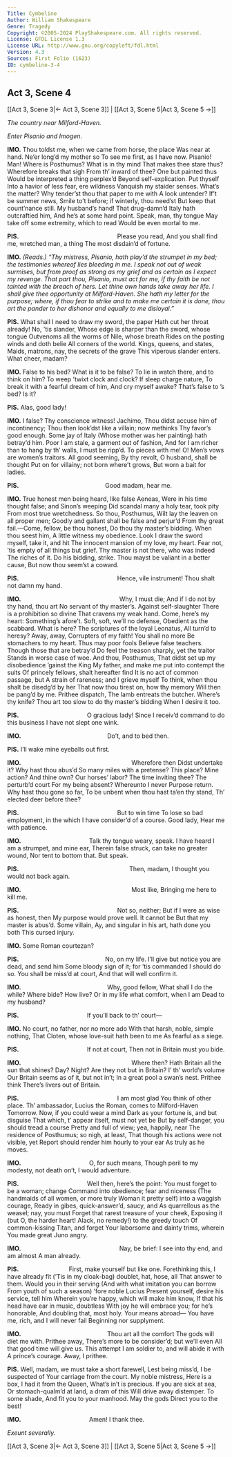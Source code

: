 ```yaml
---
Title: Cymbeline
Author: William Shakespeare
Genre: Tragedy
Copyright: ©2005-2024 PlayShakespeare.com. All rights reserved.
License: GFDL License 1.3
License URL: http://www.gnu.org/copyleft/fdl.html
Version: 4.3
Sources: First Folio (1623)
ID: cymbeline-3-4
---
```


## Act 3, Scene 4
[[Act 3, Scene 3|← Act 3, Scene 3]] | [[Act 3, Scene 5|Act 3, Scene 5 →]]

*The country near Milford-Haven.*

*Enter Pisanio and Imogen.*

**IMO.**
Thou toldst me, when we came from horse, the place
Was near at hand. Ne’er long’d my mother so
To see me first, as I have now. Pisanio! Man!
Where is Posthumus? What is in thy mind
That makes thee stare thus? Wherefore breaks that sigh
From th’ inward of thee? One but painted thus
Would be interpreted a thing perplex’d
Beyond self-explication. Put thyself
Into a havior of less fear, ere wildness
Vanquish my staider senses. What’s the matter?
Why tender’st thou that paper to me with
A look untender? If’t be summer news,
Smile to’t before; if winterly, thou need’st
But keep that count’nance still. My husband’s hand!
That drug-damn’d Italy hath outcraftied him,
And he’s at some hard point. Speak, man, thy tongue
May take off some extremity, which to read
Would be even mortal to me.

**PIS.**
                Please you read,
And you shall find me, wretched man, a thing
The most disdain’d of fortune.

**IMO.**
*(Reads.)*
*“Thy mistress, Pisanio, hath play’d the strumpet in my bed; the testimonies whereof lies bleeding in me. I speak not out of weak surmises, but from proof as strong as my grief and as certain as I expect my revenge. That part thou, Pisanio, must act for me, if thy faith be not tainted with the breach of hers. Let thine own hands take away her life. I shall give thee opportunity at Milford-Haven. She hath my letter for the purpose; where, if thou fear to strike and to make me certain it is done, thou art the pander to her dishonor and equally to me disloyal.”*

**PIS.**
What shall I need to draw my sword, the paper
Hath cut her throat already! No, ’tis slander,
Whose edge is sharper than the sword, whose tongue
Outvenoms all the worms of Nile, whose breath
Rides on the posting winds and doth belie
All corners of the world. Kings, queens, and states,
Maids, matrons, nay, the secrets of the grave
This viperous slander enters. What cheer, madam?

**IMO.**
False to his bed? What is it to be false?
To lie in watch there, and to think on him?
To weep ’twixt clock and clock? If sleep charge nature,
To break it with a fearful dream of him,
And cry myself awake? That’s false to ’s bed? Is it?

**PIS.**
Alas, good lady!

**IMO.**
I false? Thy conscience witness! Jachimo,
Thou didst accuse him of incontinency;
Thou then look’dst like a villain; now methinks
Thy favor’s good enough. Some jay of Italy
(Whose mother was her painting) hath betray’d him.
Poor I am stale, a garment out of fashion,
And for I am richer than to hang by th’ walls,
I must be ripp’d. To pieces with me! O!
Men’s vows are women’s traitors. All good seeming,
By thy revolt, O husband, shall be thought
Put on for villainy; not born where’t grows,
But worn a bait for ladies.

**PIS.**
              Good madam, hear me.

**IMO.**
True honest men being heard, like false Aeneas,
Were in his time thought false; and Sinon’s weeping
Did scandal many a holy tear, took pity
From most true wretchedness. So thou, Posthumus,
Wilt lay the leaven on all proper men;
Goodly and gallant shall be false and perjur’d
From thy great fail.—Come, fellow, be thou honest,
Do thou thy master’s bidding. When thou seest him,
A little witness my obedience. Look
I draw the sword myself, take it, and hit
The innocent mansion of my love, my heart.
Fear not, ’tis empty of all things but grief.
Thy master is not there, who was indeed
The riches of it. Do his bidding, strike.
Thou mayst be valiant in a better cause,
But now thou seem’st a coward.

**PIS.**
                Hence, vile instrument!
Thou shalt not damn my hand.

**IMO.**
                Why, I must die;
And if I do not by thy hand, thou art
No servant of thy master’s. Against self-slaughter
There is a prohibition so divine
That cravens my weak hand. Come, here’s my heart:
Something’s afore’t. Soft, soft, we’ll no defense,
Obedient as the scabbard. What is here?
The scriptures of the loyal Leonatus,
All turn’d to heresy? Away, away,
Corrupters of my faith! You shall no more
Be stomachers to my heart. Thus may poor fools
Believe false teachers. Though those that are betray’d
Do feel the treason sharply, yet the traitor
Stands in worse case of woe. And thou, Posthumus,
That didst set up my disobedience ’gainst the King
My father, and make me put into contempt the suits
Of princely fellows, shalt hereafter find
It is no act of common passage, but
A strain of rareness; and I grieve myself
To think, when thou shalt be disedg’d by her
That now thou tirest on, how thy memory
Will then be pang’d by me. Prithee dispatch,
The lamb entreats the butcher. Where’s thy knife?
Thou art too slow to do thy master’s bidding
When I desire it too.

**PIS.**
           O gracious lady!
Since I receiv’d command to do this business
I have not slept one wink.

**IMO.**
              Do’t, and to bed then.

**PIS.**
I’ll wake mine eyeballs out first.

**IMO.**
                  Wherefore then
Didst undertake it? Why hast thou abus’d
So many miles with a pretense? This place?
Mine action? And thine own? Our horses’ labor?
The time inviting thee? The perturb’d court
For my being absent? Whereunto I never
Purpose return. Why hast thou gone so far,
To be unbent when thou hast ta’en thy stand,
Th’ elected deer before thee?

**PIS.**
                But to win time
To lose so bad employment, in the which
I have consider’d of a course. Good lady,
Hear me with patience.

**IMO.**
           Talk thy tongue weary, speak.
I have heard I am a strumpet, and mine ear,
Therein false struck, can take no greater wound,
Nor tent to bottom that. But speak.

**PIS.**
                  Then, madam,
I thought you would not back again.

**IMO.**
                  Most like,
Bringing me here to kill me.

**PIS.**
                Not so, neither;
But if I were as wise as honest, then
My purpose would prove well. It cannot be
But that my master is abus’d. Some villain,
Ay, and singular in his art, hath done you both
This cursed injury.

**IMO.**
Some Roman courtezan?

**PIS.**
              No, on my life.
I’ll give but notice you are dead, and send him
Some bloody sign of it; for ’tis commanded
I should do so. You shall be miss’d at court,
And that will well confirm it.

**IMO.**
              Why, good fellow,
What shall I do the while? Where bide? How live?
Or in my life what comfort, when I am
Dead to my husband?

**PIS.**
           If you’ll back to th’ court⁠—

**IMO.**
No court, no father, nor no more ado
With that harsh, noble, simple nothing,
That Cloten, whose love-suit hath been to me
As fearful as a siege.

**PIS.**
           If not at court,
Then not in Britain must you bide.

**IMO.**
                  Where then?
Hath Britain all the sun that shines? Day? Night?
Are they not but in Britain? I’ th’ world’s volume
Our Britain seems as of it, but not in’t;
In a great pool a swan’s nest. Prithee think
There’s livers out of Britain.

**PIS.**
                I am most glad
You think of other place. Th’ ambassador,
Lucius the Roman, comes to Milford-Haven
Tomorrow. Now, if you could wear a mind
Dark as your fortune is, and but disguise
That which, t’ appear itself, must not yet be
But by self-danger, you should tread a course
Pretty and full of view; yea, happily, near
The residence of Posthumus; so nigh, at least,
That though his actions were not visible, yet
Report should render him hourly to your ear
As truly as he moves.

**IMO.**
           O, for such means,
Though peril to my modesty, not death on’t,
I would adventure.

**PIS.**
           Well then, here’s the point:
You must forget to be a woman; change
Command into obedience; fear and niceness
(The handmaids of all women, or more truly
Woman it pretty self) into a waggish courage,
Ready in gibes, quick-answer’d, saucy, and
As quarrellous as the weasel; nay, you must
Forget that rarest treasure of your cheek,
Exposing it (but O, the harder heart!
Alack, no remedy!) to the greedy touch
Of common-kissing Titan, and forget
Your laborsome and dainty trims, wherein
You made great Juno angry.

**IMO.**
                Nay, be brief:
I see into thy end, and am almost
A man already.

**PIS.**
        First, make yourself but like one.
Forethinking this, I have already fit
(’Tis in my cloak-bag) doublet, hat, hose, all
That answer to them. Would you in their serving
(And with what imitation you can borrow
From youth of such a season) ’fore noble Lucius
Present yourself, desire his service, tell him
Wherein you’re happy, which will make him know,
If that his head have ear in music, doubtless
With joy he will embrace you; for he’s honorable,
And doubling that, most holy. Your means abroad⁠—
You have me, rich, and I will never fail
Beginning nor supplyment.

**IMO.**
              Thou art all the comfort
The gods will diet me with. Prithee away,
There’s more to be consider’d; but we’ll even
All that good time will give us. This attempt
I am soldier to, and will abide it with
A prince’s courage. Away, I prithee.

**PIS.**
Well, madam, we must take a short farewell,
Lest being miss’d, I be suspected of
Your carriage from the court. My noble mistress,
Here is a box, I had it from the Queen,
What’s in’t is precious. If you are sick at sea,
Or stomach-qualm’d at land, a dram of this
Will drive away distemper. To some shade,
And fit you to your manhood. May the gods
Direct you to the best!

**IMO.**
           Amen! I thank thee.

*Exeunt severally.*

[[Act 3, Scene 3|← Act 3, Scene 3]] | [[Act 3, Scene 5|Act 3, Scene 5 →]]